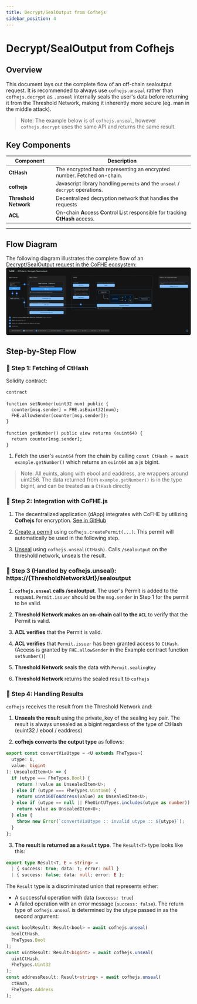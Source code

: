 ```yaml
---
title: Decrypt/SealOutput from Cofhejs
sidebar_position: 4
---
```


# Decrypt/SealOutput from Cofhejs

## Overview

This document lays out the complete flow of an off-chain sealoutput request. It is recommended to always use `cofhejs.unseal` rather than `cofhejs.decrypt` as `.unseal` internally seals the user's data before returning it from the Threshold Network, making it inherently more secure (eg. man in the middle attack).

> Note: The example below is of `cofhejs.unseal`, however `cofhejs.decrypt` uses the same API and returns the same result.

## Key Components

| Component             | Description                                                                          |
| --------------------- | ------------------------------------------------------------------------------------ |
| **CtHash**            | The encrypted hash representing an encrypted number. Fetched on-chain.               |
| **cofhejs**           | Javascript library handling `permits` and the `unseal` / `decrypt` operations.       |
| **Threshold Network** | Decentralized decryption network that handles the requests                           |
| **ACL**               | On-chain **A**ccess **C**ontrol **L**ist responsible for tracking **CtHash** access. |

---

## Flow Diagram

The following diagram illustrates the complete flow of an Decrypt/SealOutput request in the CoFHE ecosystem:
[![Diagram](../../../../static/img/assets/offChain_sealoutput_decrypt.svg)](../../../../static/img/assets/offChain_sealoutput_decrypt.svg)

## Step-by-Step Flow

### 📌 Step 1: Fetching of CtHash

Solidity contract:

```solidity
contract

function setNumber(uint32 num) public {
  counter[msg.sender] = FHE.asEuint32(num);
  FHE.allowSender(counter[msg.sender]);
}

function getNumber() public view returns (euint64) {
  return counter[msg.sender];
}
```

1. Fetch the user's `euint64` from the chain by calling `const CtHash = await example.getNumber()` which returns an `euint64` as a js bigint.

> Note: All euints, along with ebool and eaddress, are wrappers around uint256. The data returned from `example.getNumber()` is in the type bigint, and can be treated as a `CtHash` directly

### 📌 Step 2: Integration with CoFHE.js

1. The decentralized application (dApp) integrates with CoFHE by utilizing **Cofhejs** for encryption.
   [See in GitHub](https://github.com/FhenixProtocol/cofhejs)

2. [Create a permit](../../cofhejs/permits-management.md) using `cofhejs.createPermit(...)`. This permit will automatically be used in the following step.

3. [Unseal](./sealing-unsealing.md) using `cofhejs.unseal(CtHash)`. Calls `/sealoutput` on the threshold network, unseals the result.

### 📌 Step 3 (Handled by cofhejs.unseal): https://\{ThresholdNetworkUrl\}/sealoutput

1. **`cofhejs.unseal` calls /sealoutput**. The user's Permit is added to the request. `Permit.issuer` should be the `msg.sender` in Step 1 for the permit to be valid.

2. **Threshold Network makes an on-chain call to the `ACL`** to verify that the Permit is valid.

3. **ACL verifies** that the Permit is valid.

4. **ACL verifies** that `Permit.issuer` has been granted access to `CtHash`. (Access is granted by `FHE.allowSender` in the Example contract function `setNumber()`)

5. **Threshold Network** seals the data with `Permit.sealingKey`

6. **Threshold Network** returns the sealed result to `cofhejs`

### 📌 Step 4: Handling Results

`cofhejs` receives the result from the Threshold Network and:

1. **Unseals the result** using the private_key of the sealing key pair. The result is always unsealed as a bigint regardless of the type of CtHash (euint32 / ebool / eaddress)

2. **cofhejs converts the output type** as follows:

```typescript
export const convertViaUtype = <U extends FheTypes>(
  utype: U,
  value: bigint
): UnsealedItem<U> => {
  if (utype === FheTypes.Bool) {
    return !!value as UnsealedItem<U>;
  } else if (utype === FheTypes.Uint160) {
    return uint160ToAddress(value) as UnsealedItem<U>;
  } else if (utype == null || FheUintUTypes.includes(utype as number)) {
    return value as UnsealedItem<U>;
  } else {
    throw new Error(`convertViaUtype :: invalid utype :: ${utype}`);
  }
};
```

3. **The result is returned as a `Result` type**. The `Result<T>` type looks like this:

```typescript
export type Result<T, E = string> =
  | { success: true; data: T; error: null }
  | { success: false; data: null; error: E };
```

The `Result` type is a discriminated union that represents either:

- A successful operation with data (`success: true`)
- A failed operation with an error message (`success: false`).
  The return type of `cofhejs.unseal` is determined by the utype passed in as the second argument:

```typescript
const boolResult: Result<bool> = await cofhejs.unseal(
  boolCtHash,
  FheTypes.Bool
);
const uintResult: Result<bigint> = await cofhejs.unseal(
  uintCtHash,
  FheTypes.Uint32
);
const addressResult: Result<string> = await cofhejs.unseal(
  ctHash,
  FheTypes.Address
);
```
